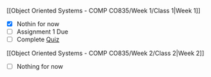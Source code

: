 [[Object Oriented Systems - COMP CO835/Week 1/Class 1|Week 1]]

- [x] Nothin for now
- [ ] Assignment 1 Due 
- [ ] Complete [Quiz](https://mycanvas.mohawkcollege.ca/courses/106931/quizzes/438045)

[[Object Oriented Systems - COMP CO835/Week 2/Class 2|Week 2]]

- [ ] Nothing for now




